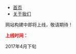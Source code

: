 <ul>
	<li><a href="/lifeblog">首页</a></li>
	<li><a href="/lifeblog/about">关于我们</a></li>
</ul>
网站构建中即将上线，敬请期待！

<b style="color:red">上线时间：</b>

2017年4月下旬

<script>
var btn=document.querySelector('.fork');
btn.innerHTML="<strong>欢迎来到前端攻城狮城堡</strong>";
btn.style.display='block';
btn.href='https://llylife.github.io/lifeblog/';
setTimeout(function(){
document.querySelector('footer').innerHTML="CopyRight(@)2017"
},500)
</script>
